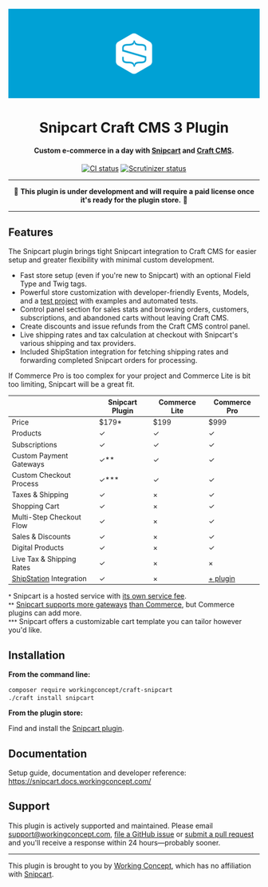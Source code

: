 ![Snipcart](resources/hero.svg)

<h1 align="center">Snipcart Craft CMS 3 Plugin</h1>

<h4 align="center">Custom e-commerce in a day with <a href="https://snipcart.com/">Snipcart</a> and <a href="https://craftcms.com/">Craft CMS</a>.</h4>

<p align="center"><a href="https://travis-ci.org/workingconcept/snipcart-craft-plugin"><img src="https://travis-ci.org/workingconcept/snipcart-craft-plugin.svg?branch=master" alt="CI status"></a> <a href="https://scrutinizer-ci.com/g/workingconcept/snipcart-craft-plugin/"><img src="https://scrutinizer-ci.com/g/workingconcept/snipcart-craft-plugin/badges/quality-score.png?b=master" alt="Scrutinizer status"></a></p>

---

<p align="center">🚧 <b>This plugin is under development and will require a paid license once it's ready for the plugin store.</b> 🚧</p>

---

## Features

The Snipcart plugin brings tight Snipcart integration to Craft CMS for easier setup and greater flexibility with minimal custom development.

- Fast store setup (even if you're new to Snipcart) with an optional Field Type and Twig tags.
- Powerful store customization with developer-friendly Events, Models, and a [test project](https://github.com/workingconcept/snipcart-test) with examples and automated tests.
- Control panel section for sales stats and browsing orders, customers, subscriptions, and abandoned carts without leaving Craft CMS.
- Create discounts and issue refunds from the Craft CMS control panel.
- Live shipping rates and tax calculation at checkout with Snipcart's various shipping and tax providers.
- Included ShipStation integration for fetching shipping rates and forwarding completed Snipcart orders for processing.

If Commerce Pro is too complex for your project and Commerce Lite is bit too limiting, Snipcart will be a great fit.

|                                                         | Snipcart Plugin | Commerce Lite | Commerce Pro                                                |
| ------------------------------------------------------- | --------------- | ------------- | ----------------------------------------------------------- |
| Price                                                   | \$179\*         | \$199         | \$999                                                       |
| Products                                                | ✓               | ✓             | ✓                                                           |
| Subscriptions                                           | ✓               | ✓             | ✓                                                           |
| Custom Payment Gateways                                 | ✓\*\*           | ✓             | ✓                                                           |
| Custom Checkout Process                                 | ✓\*\*\*         | ✓             | ✓                                                           |
| Taxes & Shipping                                        | ✓               | ×             | ✓                                                           |
| Shopping Cart                                           | ✓               | ×             | ✓                                                           |
| Multi-Step Checkout Flow                                | ✓               | ×             | ✓                                                           |
| Sales & Discounts                                       | ✓               | ×             | ✓                                                           |
| Digital Products                                        | ✓               | ×             | ✓                                                           |
| Live Tax & Shipping Rates                               | ✓               | ×             | ×                                                           |
| [ShipStation](https://www.shipstation.com/) Integration | ✓               | ×             | [+ plugin](https://plugins.craftcms.com/shipstationconnect) |

<small>\*</small> Snipcart is a hosted service with [its own service fee](https://snipcart.com/pricing).  
<small>\*\*</small> [Snipcart supports more gateways](https://snipcart.com/list-ecommerce-payment-gateways) [than Commerce](https://docs.craftcms.com/commerce/v2/payment-gateways.html), but Commerce plugins can add more.  
<small>\*\*\*</small> Snipcart offers a customizable cart template you can tailor however you'd like.

## Installation

**From the command line:**

```shell
composer require workingconcept/craft-snipcart
./craft install snipcart
```

**From the plugin store:**

Find and install the [Snipcart plugin](https://plugins.craftcms.com/snipcart).

## Documentation

Setup guide, documentation and developer reference: https://snipcart.docs.workingconcept.com/

## Support

This plugin is actively supported and maintained. Please email [support@workingconcept.com](mailto:support@workingconcept.com), [file a GitHub issue](https://github.com/workingconcept/snipcart-craft-plugin/issues) or [submit a pull request](https://github.com/workingconcept/snipcart-craft-plugin/pulls) and you'll receive a response within 24 hours—probably sooner. 

---

This plugin is brought to you by [Working Concept](https://workingconcept.com), which has no affiliation with [Snipcart](https://snipcart.com/).
